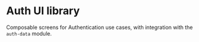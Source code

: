 # Auth UI library

Composable screens for Authentication use cases, with integration with the `auth-data` module.
